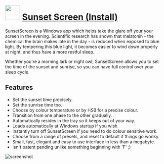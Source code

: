 ﻿# <img src="https://cdn.jsdelivr.net/gh/chtof/chocolatey-packages/automatic/sunset-screen.install/sunset-screen.install.png" width="48" height="48"/> [Sunset Screen (Install)](https://chocolatey.org/packages/sunset-screen.install)

SunsetScreen is a Windows app which helps take the glare off your your screen in the evening. Scientific research has shown that melatonin - the chemical the brain makes late in the day - is reduced when exposed to blue light. By tempering this blue light, it becomes easier to wind down properly at night, and thus have a more restful sleep.

Whether you're a morning lark or night owl, SunsetScreen allows you to set the time of the sunset and sunrise, so you can have full control over your sleep cycle.

## Features
- Set the sunset time precisely.
- Set the sunrise time too.
- Choose by colour temperature or by HSB for a precise colour.
- Transition from one phase to the other gradually.
- Automatically resides in the tray so it keeps out of your way.
- Loads automatically at Windows startup if you wish.
- Instantly turn off SunsetScreen if you need to do colour sensitive work.
- Choose from a range of presets, and reset to default if things go wonky.
- Small, fast, elegant and easy to use interface in less than a megabyte.
- Isn't patent pending unlike something beginning with 'F' ;)

![screenshot](https://cdn.jsdelivr.net/gh/chtof/chocolatey-packages/automatic/sunset-screen.install/screenshot.png)